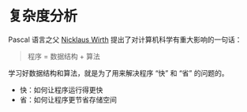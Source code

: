 # 复杂度分析

Pascal 语言之父 [Nicklaus Wirth](https://baike.baidu.com/item/Nicklaus%20Wirth) 提出了对计算机科学有重大影响的一句话：

> 程序 = 数据结构 + 算法

学习好数据结构和算法，就是为了用来解决程序 “快” 和 “省” 的问题的。

* 快：如何让程序运行得更快
* 省：如何让程序更节省存储空间